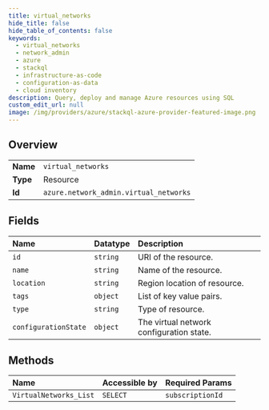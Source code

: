 ```yaml
---
title: virtual_networks
hide_title: false
hide_table_of_contents: false
keywords:
  - virtual_networks
  - network_admin
  - azure    
  - stackql
  - infrastructure-as-code
  - configuration-as-data
  - cloud inventory
description: Query, deploy and manage Azure resources using SQL
custom_edit_url: null
image: /img/providers/azure/stackql-azure-provider-featured-image.png
---
```

  
    

## Overview
<table><tbody>
<tr><td><b>Name</b></td><td><code>virtual_networks</code></td></tr>
<tr><td><b>Type</b></td><td>Resource</td></tr>
<tr><td><b>Id</b></td><td><code>azure.network_admin.virtual_networks</code></td></tr>
</tbody></table>

## Fields
| Name | Datatype | Description |
|:-----|:---------|:------------|
| `id` | `string` | URI of the resource. |
| `name` | `string` | Name of the resource. |
| `location` | `string` | Region location of resource. |
| `tags` | `object` | List of key value pairs. |
| `type` | `string` | Type of resource. |
| `configurationState` | `object` | The virtual network configuration state. |
## Methods
| Name | Accessible by | Required Params |
|:-----|:--------------|:----------------|
| `VirtualNetworks_List` | `SELECT` | `subscriptionId` |
